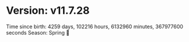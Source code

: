 # Version: v11.7.28
Time since birth: 4259 days, 102216 hours, 6132960 minutes, 367977600 seconds
Season: Spring 🌸
